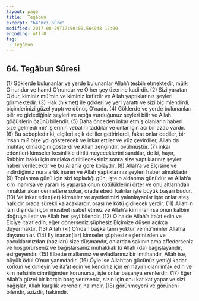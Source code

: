 ```yaml
---
layout: page
title:  Tegâbun
excerpt: "64'ncı Sûre"
modified: 2017-08-29T17:50:00.564948 17:00
encoding: utf-8
tag: 
 - Tegâbun
---
```


## 64. Tegâbun Sûresi

(1) Göklerde bulunanlar ve yerde bulunanlar Allah’ı tesbih etmektedir, mülk O’nundur ve hamd O’nundur ve O her şey üzerine kadirdir.
(2) Sizi yaratan O’dur, kiminiz mü’min ve kiminiz kafirdir ve Allah yaptıklarınız şeyleri görmektedir.
(3) Hak (hikmet) ile gökleri ve yeri yarattı ve sizi biçimlendirdi, biçimlerinizi güzel yaptı ve dönüş O’nadır.
(4) Göklerde ve yerde bulunanları bilir ve gizlediğiniz şeyleri  ve açığa vurduğunuz şeyleri bilir ve Allah göğüslerin özünü bilendir.
(5) Daha önceden inkar etmiş olanların haberi size gelmedi mi? İşlerinin vebalini taddılar ve onlar için acı bir azab vardır.
(6) Bu sebepledir ki, elçileri açık deliller getirirlerdi, fakat onlar dediler, bir insan mı? bize yol gösterecek ve inkar ettiler ve yüz çevirdiler, Allah da muhtaç olmadığını gösterdi ve Allah zengindir, övülmüştür.
(7) inkar eden(ler) kimseler kesinlikle diriltilmeyeceklerini sandılar, de ki, hayır, Rabbim hakkı için mutlaka diriltileceksiniz sonra size yaptıklarınız şeyler haber verilecektir ve bu Allah’a göre kolaydır.
(8) Allah’a ve Elçisine ve indirdiğimiz nura artık inanın ve Allah yaptıklarınız şeyleri haber almaktadır
(9) Toplanma günü için sizi topladığı gün, işte o aldanma günüdür ve Allah’a kim inanırsa ve yararlı iş yaparsa onun kötülüklerini örter ve onu altlarından ırmaklar akan cennetlere sokar, orada ebedi kalırlar işte büyük başarı budur.
(10) Ve inkar eden(ler) kimseler ve ayetlerimizi yalanlayanlar işte onlar ateş halkıdır orada sürekli kalacaklardır, orası ne kötü gidilecek yerdir. 
(11) Allah’ın izni dışında hiçbir musibet isabet etmez ve Allah’a kim inanırsa onun kalbini doğruya iletir ve Allah her şeyi bilendir.
(12) O halde Allah’a ita’at edin ve Elçiye ita’at edin, eğer dönerseniz şüphesiz Elçimize düşen açıkça duyurmaktır.
(13) Allah (ki) O’ndan başka tanrı yoktur ve mü’minler Allah’a dayansınlar.
(14) Ey inanan(lar) kimseler şüphesiz eşlerinizden ve çocuklarınızdan (bazıları) size düşmandır, onlardan sakının ama affederseniz ve hoşgörürseniz ve bağışlarsanız muhakkak ki Allah (da) bağışlayandır, esirgeyendir.
(15) Elbette mallarınız ve evladlarınız bir imtihandır, Allah ise, büyük ödül O’nun yanındadır.
(16) Öyle ise Allah’tan gücünüz yettiği kadar korkun ve dinleyin ve ita’at edin ve kendiniz için en hayırlı olanı infak edin ve kim nefsinin cimriliğinden korunursa, işte onlar başarıya erenlerdir.
(17) Eğer Allah’a güzel bir borçla borç verirseniz, sizin için onu kat kat yapar ve sizi bağışlar, Allah karşılık verendir, halimdir,
(18) görünmeyeni ve görüneni bilendir, azizdir, hakimdir.
